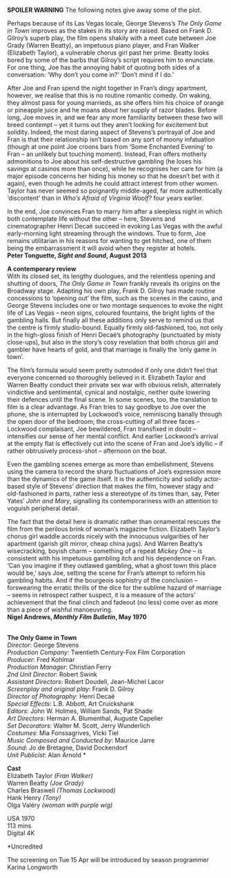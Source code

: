 
**SPOILER WARNING** The following notes give away some of the plot.

Perhaps because of its Las Vegas locale, George Stevens’s _The Only Game in Town_ improves as the stakes in its story are raised. Based on Frank D. Gilroy’s superb play, the film opens shakily with a meet cute between Joe Grady (Warren Beatty), an impetuous piano player, and Fran Walker (Elizabeth Taylor), a vulnerable chorus girl past her prime. Beatty looks bored by some of the barbs that Gilroy’s script requires him to enunciate. For one thing, Joe has the annoying habit of quoting both sides of a conversation: ‘Why don’t you come in?’ ‘Don’t mind if I do.’

After Joe and Fran spend the night together in Fran’s dingy apartment, however, we realise that this is no routine romantic comedy. On waking, they almost pass for young marrieds, as she offers him his choice of orange or pineapple juice and he moans about her supply of razor blades. Before long, Joe moves in, and we fear any more familiarity between these two will breed contempt – yet it turns out they aren’t looking for excitement but solidity. Indeed, the most daring aspect of Stevens’s portrayal of Joe and Fran is that their relationship isn’t based on any sort of moony infatuation (though at one point Joe croons bars from ‘Some Enchanted Evening’ to Fran – an unlikely but touching moment). Instead, Fran offers motherly admonitions to Joe about his self-destructive gambling (he loses his savings at casinos more than once), while he recognises her care for him (a major episode concerns her hiding his money so that he doesn’t bet with it again), even though he admits he could attract interest from other women. Taylor has never seemed so poignantly middle-aged, far more authentically ‘discontent’ than in _Who’s Afraid of Virginia Woolf?_ four years earlier.

In the end, Joe convinces Fran to marry him after a sleepless night in which both contemplate life without the other – here, Stevens and cinematographer Henri Decaë succeed in evoking Las Vegas with the awful early-morning light streaming through the windows. True to form, Joe remains utilitarian in his reasons for wanting to get hitched, one of them being the embarrassment it will avoid when they register at hotels.  
**Peter Tonguette, _Sight and Sound_, August 2013**

**A contemporary review**  
With its closed set, its lengthy duologues, and the relentless opening and shutting of doors, _The Only Game in Town_ frankly reveals its origins on the Broadway stage. Adapting his own play, Frank D. Gilroy has made routine concessions to ‘opening out’ the film, such as the scenes in the casino, and George Stevens includes one or two montage sequences to evoke the night life of Las Vegas – neon signs, coloured fountains, the bright lights of the gambling halls. But finally all these additions only serve to remind us that the centre is firmly studio-bound. Equally firmly old-fashioned, too, not only in the high-gloss finish of Henri Decaë’s photography (punctuated by misty close-ups), but also in the story’s cosy revelation that both chorus girl and gambler have hearts of gold, and that marriage is finally the ‘only game in town’.

The film’s formula would seem pretty outmoded if only one didn’t feel that everyone concerned so thoroughly believed in it. Elizabeth Taylor and Warren Beatty conduct their private sex war with obvious relish, alternately vindictive and sentimental, cynical and nostalgic, neither quite lowering their defences until the final scene. In some scenes, too, the translation to film is a clear advantage. As Fran tries to say goodbye to Joe over the phone, she is interrupted by Lockwood’s voice, reminiscing banally through the open door of the bedroom; the cross-cutting of all three faces – Lockwood complaisant, Joe bewildered, Fran transfixed in doubt – intensifies our sense of her mental conflict. And earlier Lockwood’s arrival at the empty flat is effectively cut into the scene of Fran and Joe’s idyllic – if rather obtrusively process-shot – afternoon on the boat.

Even the gambling scenes emerge as more than embellishment, Stevens using the camera to record the sharp fluctuations of Joe’s expression more than the dynamics of the game itself. It is the authenticity and solidly actor-based style of Stevens’ direction that makes the film, however stagy and old-fashioned in parts, rather less a stereotype of its times than, say, Peter Yates’ _John and Mary_, signalling its contemporariness with an attention to voguish peripheral detail.

The fact that the detail here is dramatic rather than ornamental rescues the film from the perilous brink of woman’s magazine fiction. Elizabeth Taylor’s chorus girl waddle accords nicely with the innocuous vulgarities of her apartment (garish gilt mirror, cheap china jugs). And Warren Beatty’s wisecracking, boyish charm – something of a repeat _Mickey One_ – is consistent with his impetuous gambling itch and his dependence on Fran. ‘Can you imagine if they outlawed gambling, what a ghost town this place would be,’ says Joe, setting the scene for Fran’s attempt to reform his gambling habits. And if the bourgeois sophistry of the conclusion – forswearing the erratic thrills of the dice for the sublime hazard of marriage – seems in retrospect rather suspect, it is a measure of the actors’ achievement that the final clinch and fadeout (no less) come over as more than a piece of wishful manoeuvring.  
**Nigel Andrews, _Monthly Film Bulletin_, May 1970**
<br><br>

**The Only Game in Town**  
_Director_: George Stevens  
_Production Company_:  Twentieth Century-Fox Film Corporation  
_Producer_: Fred Kohlmar  
_Production Manager_: Christian Ferry  
_2nd Unit Director_: Robert Swink  
_Assistant Directors_: Robert Doudell,  Jean-Michel Lacor  
_Screenplay and original play_: Frank D. Gilroy  
_Director of Photography_: Henri Decaë  
_Special Effects_: L.B. Abbott, Art Cruickshank  
_Editors_: John W. Holmes, William Sands, Pat Shade  
_Art Directors_: Herman A. Blumenthal,  Auguste Capelier  
_Set Decorators_: Walter M. Scott, Jerry Wunderlich  
_Costumes_: Mia Fonssagrives, Vicki Tiel  
_Music Composed and Conducted by_: Maurice Jarre  
_Sound_: Jo de Bretagne, David Dockendorf  
_Unit Publicist_: Alan Arnold *

**Cast**  
Elizabeth Taylor _(Fran Walker)_  
Warren Beatty _(Joe Grady)_  
Charles Braswell _(Thomas Lockwood)_  
Hank Henry _(Tony)_  
Olga Valéry _(woman with purple wig)_

USA 1970  
113 mins  
Digital 4K

*Uncredited

The screening on Tue 15 Apr will be introduced by season programmer Karina Longworth
<br>
<!--stackedit_data:
eyJoaXN0b3J5IjpbNDgzMDI2MzMzXX0=
-->